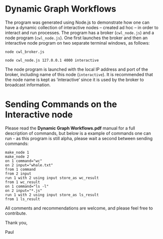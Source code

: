 Dynamic Graph Workflows
=======================

The program was generated using Node.js to demonstrate how one can have a dynamic collection of interactive nodes – created ad hoc – in order to interact and run processes.  The program has a broker (`cwl_node.js`) and a node program (`cwl_node.js`).  One first launches the broker and then an interactive node program on two separate terminal windows, as follows:

```  
node cwl_broker.js

node cwl_node.js 127.0.0.1 4000 interactive
```

The node program is launched with the local IP address and port of the broker, including name of this node (`interactive`).  It is recommended that the node name is kept as ‘interactive’ since it is used by the broker to broadcast information.

Sending Commands on the Interactive node
========================================

Please read the **Dynamic Graph Workflows.pdf** manual for a full description of commands, but below is a example of commands one can run - as this program is still alpha, please wait a second between sending commands:

```
make_node 1
make_node 2
on 1 command="wc"
on 2 input="whale.txt"
from 1 command
from 2 input
run 1 with 2 using input store_as wc_result
from 1 wc_result
on 1 command="ls -l"
on 2 input="*.js"
run 1 with 2 using input store_as ls_result
from 1 ls_result
```

All comments and recommendations are welcome, and please feel free to contribute.

Thank you,

Paul